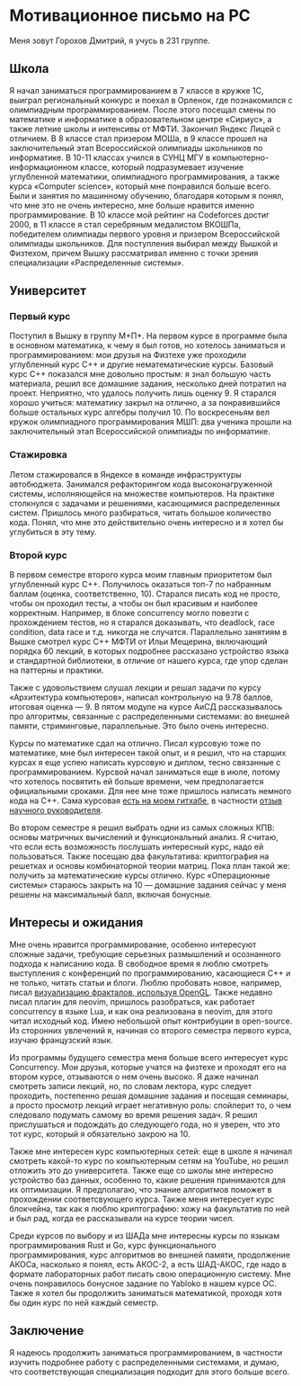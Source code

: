 # Мотивационное письмо на РС

Меня зовут Горохов Дмитрий, я учусь в 231 группе.

## Школа
Я начал заниматься программированием в 7 классе в кружке 1С, выиграл региональный конкурс и поехал в Орленок, где познакомился с олимпиадным программированием. После этого посещал смены по математике и информатике в образовательном центре «Сириус», а также летние школы и интенсивы от МФТИ. Закончил Яндекс Лицей с отличием. В 8 классе стал призером МОШа, в 9 классе прошел на заключительный этап Всероссийской олимпиады школьников по информатике. В 10-11 классах учился в СУНЦ МГУ в компьютерно-информационном классе, который подразумевает изучение углубленной математики, олимпиадного программирования, а также курса «Computer science», который мне понравился больше всего. Были и занятия по машинному обучению, благодаря которым я понял, что мне это не очень интересно, мне больше нравится именно программирование. В 10 классе мой рейтинг на Codeforces достиг 2000, в 11 классе я стал серебряным медалистом ВКОШПа, победителем олимпиады первого уровня и призером Всероссийской олимпиады школьников. Для поступления выбирал между Вышкой и Физтехом, причем Вышку рассматривал именно с точки зрения специализации «Распределенные системы».

## Университет

### Первый курс
Поступил в Вышку в группу М+П+. На первом курсе в программе была в основном математика, к чему я был готов, но хотелось заниматься и программированием: мои друзья на Физтехе уже проходили углубленный курс C++ и другие нематематические курсы. Базовый курс C++ показался мне довольно простым: я знал большую часть материала, решил все домашние задания, несколько дней потратил на проект. Неприятно, что удалось получить лишь оценку 9. Я старался хорошо учиться: математику закрыл на отлично, а за понравившийся больше остальных курс алгебры получил 10. По воскресеньям вел кружок олимпиадного программирования МШП: два ученика прошли на заключительный этап Всероссийской олимпиады по информатике.

### Стажировка
Летом стажировался в Яндексе в команде инфраструктуры автобюджета. Занимался рефакторингом кода высоконагруженной системы, исполняющейся на множестве компьютеров. На практике столкнулся с задачами и решениями, касающимися распределенных систем. Пришлось много разбираться, читать большое количество кода. Понял, что мне это действительно очень интересно и я хотел бы углубиться в эту тему.

### Второй курс
В первом семестре второго курса моим главным приоритетом был углубленный курс C++. Получилось оказаться топ-7 по набранным баллам (оценка, соответственно, 10). Старался писать код не просто, чтобы он проходил тесты, а чтобы он был красивым и наиболее корректным. Например, в блоке concurrency могло повезти с прохождением тестов, но я старался доказывать, что deadlock, race condition, data race и т.д. никогда не случатся. Параллельно занятиям в Вышке смотрел курс C++ МФТИ от Ильи Мещерина, включающий порядка 60 лекций, в которых подробнее рассказано устройство языка и стандартной библиотеки, в отличие от нашего курса, где упор сделан на паттерны и практики.

Также с удовольствием слушал лекции и решал задачи по курсу «Архитектура компьютеров», написал контрольную на 9.78 баллов, итоговая оценка — 9. В пятом модуле на курсе АиСД рассказывалось про алгоритмы, связанные с распределенными системами: во внешней памяти, стриминговые, параллельные. Это было очень интересно.

Курсы по математике сдал на отлично. Писал курсовую тоже по математике, мне был интересен такой опыт, и я решил, что на старших курсах я еще успею написать курсовую и диплом, тесно связанные с программированием. Курсвой начал заниматься еще в июле, потому что хотелось посвятить ей больше времени, чем предполагается официальными сроками. Для нее мне тоже пришлось написать немного кода на C++. Сама курсовая [есть на моем гитхабе](https://github.com/didedoshka/double_occurrence_words), в частности [отзыв научного руководителя](https://github.com/didedoshka/double_occurrence_words/blob/78ab84119df0b599f043f2e4c66e0f7ea0ceafa2/%D0%93%D0%BE%D1%80%D0%BE%D1%85%D0%BE%D0%B2_%D0%94%D0%BC%D0%B8%D1%82%D1%80%D0%B8%D0%B9_%D0%90%D0%BB%D0%B5%D0%BA%D1%81%D0%B0%D0%BD%D0%B4%D1%80%D0%BE%D0%B2%D0%B8%D1%87_%D0%9E%D1%82%D0%B7%D1%8B%D0%B2.pdf).

Во втором семестре я решил выбрать одни из самых сложных КПВ: основы матричных вычислений и функциональный анализ. Я считаю, что если есть возможность послушать интересный курс, надо ей пользоваться. Также посещаю два факультатива: криптография на решетках и основы комбинаторной теории матриц. Пока план такой же: получить за математические курсы отлично. Курс «Операционные системы» стараюсь закрыть на 10 — домашние задания сейчас у меня решены на максимальный балл, включая бонусные.


## Интересы и ожидания
Мне очень нравится программирование, особенно интересуют сложные задачи, требующие серьезных размышлений и осознанного подхода к написанию кода. В свободное время я люблю смотреть выступления с конференций по программированию, касающиеся C++ и не только, читать статьи и блоги. Люблю пробовать новое, например, писал [визуализацию фракталов, используя OpenGL](https://github.com/didedoshka/fractals_opengl). Также недавно писал плагин для neovim, пришлось разобраться, как работает concurrency в языке Lua, и как она реализована в neovim, для этого читал исходный код. Имею небольшой опыт контрибуции в open-source. Из сторонних увлечений я, начиная со второго семестра первого курса, изучаю французский язык.

Из программы будущего семестра меня больше всего интересует курс Concurrency. Мои друзья, которые учатся на физтехе и проходят его на втором курсе, отзываются о нем очень высоко. Я даже начинал смотреть записи лекций, но, по словам лектора, курс следует проходить, постепенно решая домашние задания и посещая семинары, а просто просмотр лекций играет негативную роль: спойлерит то, о чем следовало подумать самому во время решения задач. Я решил прислушаться и подождать до следующего года, но я уверен, что это тот курс, который я обязательно закрою на 10. 

Также мне интересен курс компьютерных сетей: еще в школе я начинал смотреть какой-то курс по компьютерным сетям на YouTube, но решил отложить это до университета. Также еще со школы мне интересно устройство баз данных, особенно то, какие решения принимаются для их оптимизации. Я предполагаю, что знание алгоритмов поможет в прохождении соответсвующего курса. Также меня интересует курс блокчейна, так как я люблю криптографию: хожу на факультатив по ней и был рад, когда ее рассказывали на курсе теории чисел. 

Среди курсов по выбору и из ШАДа мне интересны курсы по языкам программирования Rust и Go, курс функционального программирования, курс алгоритмов во внешней памяти, продолжение АКОСа, насколько я понял, есть АКОС-2, а есть ШАД-АКОС, где надо в формате лабораторных работ писать свою операционную систему. Мне очень понравилось бонусное задание по Yabloko в нашем курсе ОС. Также я хотел бы продолжить заниматься математикой, проходя хотя бы один курс по ней каждый семестр.

## Заключение

Я надеюсь продолжить заниматься программированием, в частности изучить подробнее работу с распределенными системами, и думаю, что соответствующая специализация подходит для этого больше всего. 
